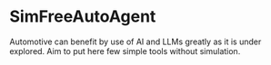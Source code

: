 # SimFreeAutoAgent
Automotive can benefit by use of AI and LLMs greatly as it is under explored. Aim to put here few simple tools without simulation.
